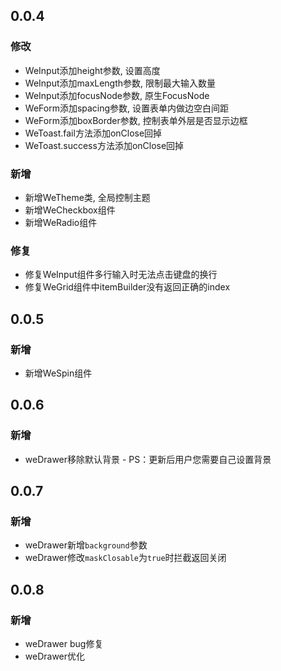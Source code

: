 ## 0.0.4
### 修改
- WeInput添加height参数, 设置高度
- WeInput添加maxLength参数, 限制最大输入数量
- WeInput添加focusNode参数, 原生FocusNode
- WeForm添加spacing参数, 设置表单内做边空白间距
- WeForm添加boxBorder参数, 控制表单外层是否显示边框
- WeToast.fail方法添加onClose回掉
- WeToast.success方法添加onClose回掉
### 新增
- 新增WeTheme类, 全局控制主题
- 新增WeCheckbox组件
- 新增WeRadio组件
### 修复
- 修复WeInput组件多行输入时无法点击键盘的换行
- 修复WeGrid组件中itemBuilder没有返回正确的index

## 0.0.5
### 新增
- 新增WeSpin组件

## 0.0.6
### 新增
- weDrawer移除默认背景 - PS：更新后用户您需要自己设置背景

## 0.0.7
### 新增
- weDrawer新增```background```参数
- weDrawer修改```maskClosable```为```true```时拦截返回关闭

## 0.0.8
### 新增
- weDrawer bug修复
- weDrawer优化

